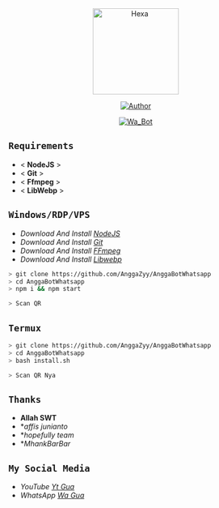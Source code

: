 <div align="center">
<img src="https://i.ibb.co/Fmj9HwP/20211214-112807.jpg" alt="Hexa" width="170" />

</div>

<p align="center">
  <a href="https://github.com/AnggaZyy"><img title="Author" src="https://img.shields.io/badge/Author-Anggazyy-brightgreen.svg?style=for-the-badge&logo=github" /></a>
</p>
<p align="center">
<a href="#"><img title="Wa_Bot" src="https://img.shields.io/static/v1?label=Whatsapp&message=Bot&color=brightgreen"></a>
</p>

## ```Requirements```
* < **NodeJS** >
* < **Git** >
* < **Ffmpeg** >
* < **LibWebp** >

## ```Windows/RDP/VPS```
* *Download And Install [NodeJS](https://nodejs.org/en/)*
* *Download And Install [Git](https://git-scm.com/downloads)*
* *Download And Install [FFmpeg](https://github.com/BtbN/FFmpeg-Builds/releases/download/autobuild-2020-12-08-13-03/ffmpeg-n4.3.1-26-gca55240b8c-win64-gpl-4.3.zip)*
* *Download And Install [Libwebp](https://developers.google.com/speed/webp/download)*
```bash
> git clone https://github.com/AnggaZyy/AnggaBotWhatsapp
> cd AnggaBotWhatsapp
> npm i && npm start

> Scan QR
```
## ```Termux```
```bash
> git clone https://github.com/AnggaZyy/AnggaBotWhatsapp
> cd AnggaBotWhatsapp
> bash install.sh

> Scan QR Nya
```

## ```Thanks```
* **Allah SWT**
* **affis junianto*
* **hopefully team*
* **MhankBarBar*

## ```My Social Media```
* *YouTube [Yt Gua](https://youtube.com/channel/UC5XQS4MKqxD2kvGW7r9s7ZQ)*
* *WhatsApp [Wa Gua](https://wa.me/6288222079999)*
